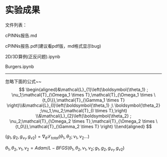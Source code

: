# 实验成果

文件列表：

cPINNs报告.md

cPINNs报告.pdf(建议看pdf版，md格式显示bug)

2D/3D算例(正反问题).ipynb

Burgers.ipynb



---

忽略下面的公式~~
$$
\begin{aligned}&\mathcal{L}_{1}\left(\boldsymbol{\theta_1} ; \nu_1;\mathcal{T}_{\Omega_1 \times T},\mathcal{T}_{\Omega_1 \times \{t_0\}},\mathcal{T}_{\Gamma_1 \times T} \right)\\&\mathcal{L}_{I}\left(\boldsymbol{\theta_1} ;\ \boldsymbol{\theta_2} ;\nu_1,\nu_2;\mathcal{T}_{I \times T},\right) \\&\mathcal{L}_{2}\left(\boldsymbol{\theta_2} ; \nu_2;\mathcal{T}_{\Omega_2 \times T},\mathcal{T}_{\Omega_2 \times \{t_0\}},\mathcal{T}_{\Gamma_2 \times T} \right) \\\end{aligned}
$$


$(g_{1},g_{2},g_{\nu_1},g_{\nu2}) = \nabla_{\theta} \mathcal{L}_{total}(\theta_1,\theta_2;\nu_1,\nu_2...)$

$\theta_1,\theta_2,\nu_1,\nu_2= Adam/L-BFGS(\theta_1,\theta_2,\nu_1,\nu_2;g_1,g_2,g_{\nu_1},g_{\nu2})$